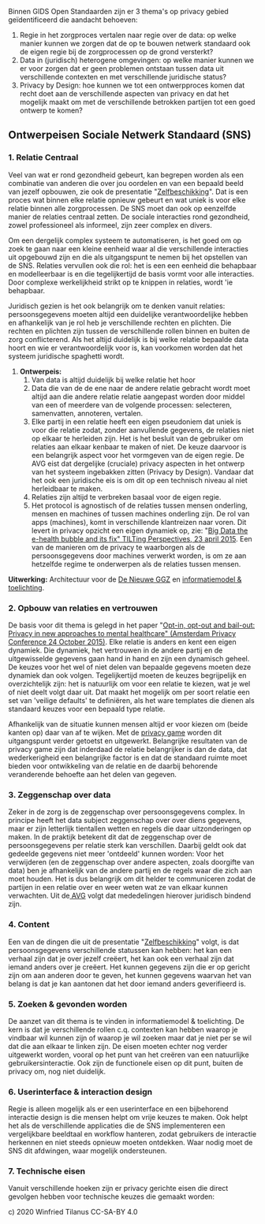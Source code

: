Binnen GIDS Open Standaarden zijn er 3 thema's op privacy gebied geïdentificeerd die aandacht behoeven: 

1. Regie in het zorgproces vertalen naar regie over de data: op welke manier kunnen we zorgen dat de op te bouwen netwerk standaard ook de eigen regie bij de zorgprocessen op de grond versterkt?
2. Data in (juridisch) heterogene omgevingen: op welke manier kunnen we er voor zorgen dat er geen problemen ontstaan tussen data uit verschillende contexten en met verschillende juridische status? 
3. Privacy by Design: hoe kunnen we tot een ontwerpproces komen dat recht doet aan de verschillende aspecten van privacy en dat het mogelijk maakt om met de verschillende betrokken partijen tot een goed ontwerp te komen? 

## Ontwerpeisen Sociale Netwerk Standaard (SNS) 

### 1. Relatie Centraal 
Veel van wat er rond gezondheid gebeurt, kan begrepen worden als een combinatie van anderen die over jou oordelen en van een bepaald beeld van jezelf opbouwen, zie ook de presentatie "[Zelfbeschikking](https://drive.google.com/file/d/1mjQoOU9swQIu_hg4XtUlobUHCq_raEUJ/view?usp=sharing)". Dat is een proces wat binnen elke relatie opnieuw gebeurt en wat uniek is voor elke relatie binnen alle zorgprocessen. De SNS moet dan ook op eenzelfde manier de relaties centraal zetten. De sociale interacties rond gezondheid, zowel professioneel als informeel, zijn zeer complex en divers. 

Om een dergelijk complex systeem te automatiseren, is het goed om op zoek te gaan naar een kleine eenheid waar al die verschillende interacties uit opgebouwd zijn en die als uitgangspunt te nemen bij het opstellen van de SNS. Relaties vervullen ook die rol: het is een een eenheid die behapbaar en modelleerbaar is en die tegelijkertijd de basis vormt voor alle interacties. Door complexe werkelijkheid strikt op te knippen in relaties, wordt 'ie behapbaar. 

Juridisch gezien is het ook belangrijk om te denken vanuit relaties: persoonsgegevens moeten altijd een duidelijke verantwoordelijke hebben en afhankelijk van je rol heb je verschillende rechten en plichten. Die rechten en plichten zijn tussen de verschillende rollen binnen en buiten de zorg conflicterend. Als het altijd duidelijk is bij welke relatie bepaalde data hoort en wie er verantwoordelijk voor is, kan voorkomen worden dat het systeem juridische spaghetti wordt.

1. **Ontwerpeis:**
    1. Van data is altijd duidelijk bij welke relatie het hoor
    2. Data die van de de ene naar de andere relatie gebracht wordt moet altijd aan die andere relatie relatie aangepast worden door middel van een of meerdere van de volgende processen: selecteren, samenvatten, annoteren, vertalen.
    3. Elke partij in een relatie heeft een eigen pseudoniem dat uniek is voor die relatie zodat, zonder aanvullende gegevens, de relaties niet op elkaar te herleiden zijn. Het is het besluit van de gebruiker om relaties aan elkaar kenbaar te maken of niet. De keuze daarvoor is een belangrijk aspect voor het vormgeven van de eigen regie. De AVG eist dat dergelijke (cruciale) privacy aspecten in het ontwerp van het systeem ingebakken zitten (Privacy by Design). Vandaar dat het ook een juridische eis is om dit op een technisch niveau al niet herleidbaar te maken.
    4. Relaties zijn altijd te verbreken basaal voor de eigen regie.
    5. Het protocol is agnostisch of de relaties tussen mensen onderling, mensen en machines of tussen machines onderling zijn. De rol van apps (machines), komt in verschillende klantreizen naar voren. Dit levert in privacy opzicht een eigen dynamiek op, zie: "[Big Data the e-health bubble and its fix" TILTing Perspectives, 23 april 2015](https://drive.google.com/file/d/1Q5iR98C4YoyQulDPBS5m_8gOVR3Z152_/view?usp=sharing). Een van de manieren om de privacy te waarborgen als de persoonsgegevens door machines verwerkt worden, is om ze aan hetzelfde regime te onderwerpen als de relaties tussen mensen.

**Uitwerking:** Architectuur voor de [De Nieuwe GGZ](https://drive.google.com/file/d/1yOG20v8FaCiUProXRX6owja7pIzJ9mCY/view?usp=sharing) en [informatiemodel & toelichting](https://drive.google.com/file/d/1aXiXJRO77qoqVkE-1PoDjt_roMrvIz9y/view?usp=sharing).


### 2. Opbouw van relaties en vertrouwen 
De basis voor dit thema is gelegd in het paper "[Opt-in, opt-out and bail-out: Privacy in new approaches to mental healthcare" (Amsterdam Privacy Conference 24 October 2015)](https://drive.google.com/file/d/18HfAjZsjKb-NJQuZU5vj99BYGWxrJBIW/view?usp=sharing). Elke relatie is anders en kent een eigen dynamiek. Die dynamiek, het vertrouwen in de andere partij en de uitgewisselde gegevens gaan hand in hand en zijn een dynamisch geheel. De keuzes voor het wel of niet delen van bepaalde gegevens moeten deze dynamiek dan ook volgen. Tegelijkertijd moeten de keuzes begrijpelijk en overzichtelijk zijn: het is natuurlijk om voor een relatie te kiezen, wat je wel of niet deelt volgt daar uit. Dat maakt het mogelijk om per soort relatie een set van 'veilige defaults' te definiëren, als het ware templates die dienen als standaard keuzes voor een bepaald type relatie. 

Afhankelijk van de situatie kunnen mensen altijd er voor kiezen om (beide kanten op) daar van af te wijken. Met de [privacy game](https://drive.google.com/drive/folders/1pBVrrvQ9LemrWQhU26FWHJ8EwD3oqk3m?usp=sharing) worden dit uitgangspunt verder getoetst en uitgewerkt. Belangrijke resultaten van de privacy game zijn dat inderdaad de relatie belangrijker is dan de data, dat wederkerigheid een belangrijke factor is en dat de standaard ruimte moet bieden voor ontwikkeling van de relatie en de daarbij behorende veranderende behoefte aan het delen van gegeven. 


### 3. Zeggenschap over data 
Zeker in de zorg is de zeggenschap over persoonsgegevens complex. In principe heeft het data subject zeggenschap over over diens gegevens, maar er zijn letterlijk tientallen wetten en regels die daar uitzonderingen op maken. In de praktijk betekent dit dat de zeggenschap over de persoonsgegevens per relatie sterk kan verschillen. Daarbij geldt ook dat gedeelde gegevens niet meer 'ontdeeld' kunnen worden: Voor het verwijderen (en de zeggenschap over andere aspecten, zoals doorgifte van data) ben je afhankelijk van de andere partij en de regels waar die zich aan moet houden. Het is dus belangrijk om dit helder te communiceren zodat de partijen in een relatie over en weer weten wat ze van elkaar kunnen verwachten. Uit de[ AVG](https://autoriteitpersoonsgegevens.nl/nl/onderwerpen/avg-europese-privacywetgeving) volgt dat mededelingen hierover juridisch bindend zijn.


### 4. Content 
Een van de dingen die uit de presentatie "[Zelfbeschikking](https://drive.google.com/file/d/1mjQoOU9swQIu_hg4XtUlobUHCq_raEUJ/view?usp=sharing)" volgt, is dat persoonsgegevens verschillende statussen kan hebben: het kan een verhaal zijn dat je over jezelf creëert, het kan ook een verhaal zijn dat iemand anders over je creëert. Het kunnen gegevens zijn die er op gericht zijn om aan anderen door te geven, het kunnen gegevens waarvan het van belang is dat je kan aantonen dat het door iemand anders geverifieerd is.


### 5. Zoeken & gevonden worden 
De aanzet van dit thema is te vinden in informatiemodel & toelichting. De kern is dat je verschillende rollen c.q. contexten kan hebben waarop je vindbaar wil kunnen zijn of waarop je wil zoeken maar dat je niet per se wil dat die aan elkaar te linken zijn. De eisen moeten echter nog verder uitgewerkt worden, vooral op het punt van het creëren van een natuurlijke gebruikersinteractie. Ook zijn de functionele eisen op dit punt, buiten de privacy om, nog niet duidelijk. 


### 6. Userinterface & interaction design 
Regie is alleen mogelijk als er een userinterface en een bijbehorend interactie design is die mensen helpt om vrije keuzes te maken. Ook helpt het als de verschillende applicaties die de SNS implementeren een vergelijkbare beeldtaal en workflow hanteren, zodat gebruikers de interactie herkennen en niet steeds opnieuw moeten ontdekken. Waar nodig moet de SNS dit afdwingen, waar mogelijk ondersteunen.


### 7. Technische eisen 
Vanuit verschillende hoeken zijn er privacy gerichte eisen die direct gevolgen hebben voor technische keuzes die gemaakt worden:

c) 2020 Winfried Tilanus CC-SA-BY 4.0

